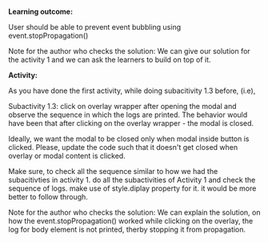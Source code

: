 **Learning outcome:**

User should be able to prevent event bubbling using event.stopPropagation()

Note for the author who checks the solution: We can give our solution for the activity 1 and we can ask the
learners to build on top of it.

**Activity:**

As you have done the first activity, while doing subacitivity 1.3 before,
(i.e),

Subactivity 1.3: click on overlay wrapper after opening the modal and observe the sequence in which the logs are printed.
The behavior would have been that after clicking on the overlay wrapper - the modal is closed.

Ideally, we want the modal to be closed only when modal inside button is clicked.
Please, update the code such that it doesn't get closed when overlay or modal content is clicked.

Make sure, to check all the sequence similar to how we had the subacitivties in activity 1. do all the subactivities of Activity 1 and check the sequence of logs. make use of style.diplay property for it. it would be more better to follow through.

Note for the author who checks the solution: We can explain the solution, on how the event.stopPropagation() worked while clicking on the overlay, the log for body element is not printed, therby stopping it from propagation.
